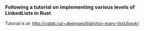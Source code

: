 
### Following a tutorial on implementing various levels of LinkedLists in Rust

Tutorial is at:
http://cglab.ca/~abeinges/blah/too-many-lists/book/
